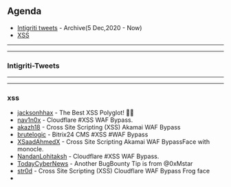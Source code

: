 ## Agenda
- [Intigriti tweets](#Intigriti-Tweets) - Archive(5 Dec,2020 - Now)
- [XSS](#xss)
























--------------------------------------------------------------------------------------------
--------------------------------------------------------------------------------------------

### Intigriti-Tweets






















































------------------------------------------------------------------------------------------------------------------
----------------------------------------------------------------------------------------------------------------

### xss
- [jacksonhhax](https://twitter.com/jacksonhhax/status/1368533469635092480) - The Best XSS Polyglot! 🚨🚨
- [nav1n0x](https://twitter.com/nav1n0x/status/1483192328693108743) - Cloudflare #XSS WAF Bypass.
- [akazh18](https://twitter.com/akazh18/status/1482315827903098880) - Cross Site Scripting (XSS) Akamai WAF Bypass
- [brutelogic](https://twitter.com/brutelogic/status/1483073170827628547) - Bitrix24 CMS #XSS #WAF Bypass
- [XSaadAhmedX](https://twitter.com/XSaadAhmedX/status/1482398313227948034) - Cross Site Scripting Akamai WAF BypassFace with monocle.
- [NandanLohitaksh](https://twitter.com/NandanLohitaksh/status/1483498510100332545) - Cloudflare #XSS WAF Bypass.
- [TodayCyberNews](https://twitter.com/TodayCyberNews/status/1485095073218183169) - Another BugBounty Tip is from @0xMstar
- [str0d](https://twitter.com/str0d/status/1485019050602381318) - Cross Site Scripting (XSS) Cloudflare WAF Bypass Frog face
- 
 



















































